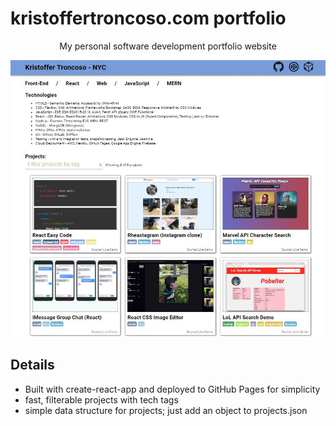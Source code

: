 # kristoffertroncoso.com portfolio

<p align="center">My personal software development portfolio website</p>

<p align="center">
  <img src="./public/assets/ktportfolioscreenshot.JPG" width="520px">
</p>

## Details
* Built with create-react-app and deployed to GitHub Pages for simplicity
* fast, filterable projects with tech tags
* simple data structure for projects; just add an object to projects.json
